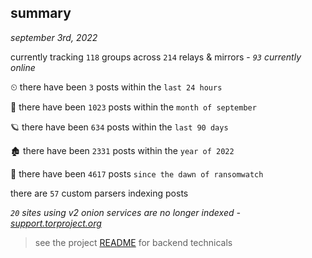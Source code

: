 
## summary
_september 3rd, 2022_

currently tracking `118` groups across `214` relays & mirrors - _`93` currently online_

⏲ there have been `3` posts within the `last 24 hours`

🦈 there have been `1023` posts within the `month of september`

🪐 there have been `634` posts within the `last 90 days`

🏚 there have been `2331` posts within the `year of 2022`

🦕 there have been `4617` posts `since the dawn of ransomwatch`

there are `57` custom parsers indexing posts

_`20` sites using v2 onion services are no longer indexed - [support.torproject.org](https://support.torproject.org/onionservices/v2-deprecation/)_

> see the project [README](https://github.com/joshhighet/ransomwatch#ransomwatch--) for backend technicals
